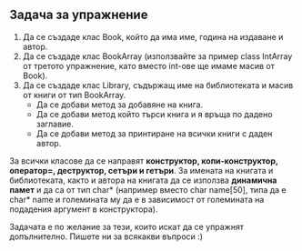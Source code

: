 ## Задача за упражнение
1. Да се създаде клас Book, който да има име, година на издаване и автор.
2. Да се създаде клас BookArray (използвайте за пример class IntArray от третото упражнение, като вместо int-ове ще имаме масив от Book).
3. Да се създаде клас Library, съдържащ име на библиотеката и масив от книги от тип BookArray.
	- Да се добави метод за добавяне на книга.
	- Да се добави метод който търси книга и я връща по дадено заглавие.
	- Да се добави метод за принтиране на всички книги с даден автор.

За всички класове да се направят **конструктор, копи-конструктор, оператор=, деструктор, сетъри и гетъри**.
За имената на книгата и библиотеката, както и автора на книгата да се използва **динамична памет** и да са от тип char* (например вместо char name[50], типа да е char* name и големината му да е в зависимост от големината на подадения аргумент в конструктора).

Задачата е по желание за тези, които искат да се упражнят допълнително. Пишете ни за всякакви въпроси :)